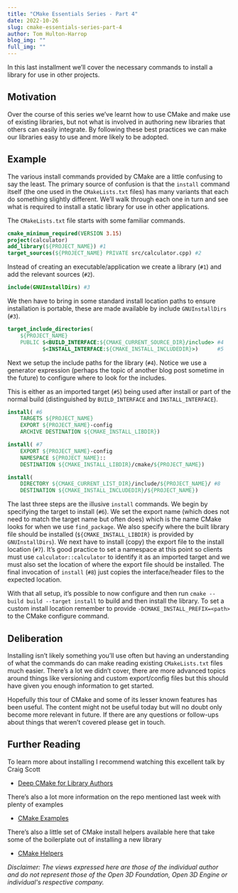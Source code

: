 ```yaml
---
title: "CMake Essentials Series - Part 4"
date: 2022-10-26
slug: cmake-essentials-series-part-4
author: Tom Hulton-Harrop
blog_img: ""
full_img: ""
---
```


In this last installment we’ll cover the necessary commands to install a library for use in other projects.

## Motivation

Over the course of this series we’ve learnt how to use CMake and make use of existing libraries, but not what is involved in authoring new libraries that others can easily integrate. By following these best practices we can make our libraries easy to use and more likely to be adopted.

## Example

The various install commands provided by CMake are a little confusing to say the least. The primary source of confusion is that the `install` command itself (the one used in the `CMakeLists.txt` files) has many variants that each do something slightly different. We’ll walk through each one in turn and see what is required to install a static library for use in other applications.

The `CMakeLists.txt` file starts with some familiar commands.

```cmake
cmake_minimum_required(VERSION 3.15)
project(calculator)
add_library(${PROJECT_NAME}) #1
target_sources(${PROJECT_NAME} PRIVATE src/calculator.cpp) #2
```

Instead of creating an executable/application we create a library (`#1`) and add the relevant sources (`#2`).

```cmake
include(GNUInstallDirs) #3
```

We then have to bring in some standard install location paths to ensure installation is portable, these are made available by include `GNUInstallDirs` (`#3`).

```cmake
target_include_directories(
    ${PROJECT_NAME}
    PUBLIC $<BUILD_INTERFACE:${CMAKE_CURRENT_SOURCE_DIR}/include> #4
           $<INSTALL_INTERFACE:${CMAKE_INSTALL_INCLUDEDIR}>)      #5
```

Next we setup the include paths for the library (`#4`). Notice we use a generator expression (perhaps the topic of another blog post sometime in the future) to configure where to look for the includes. 

This is either as an imported target (`#5`) being used after install or part of the normal build (distinguished by `BUILD_INTERFACE` and `INSTALL_INTERFACE`).

```cmake
install( #6
    TARGETS ${PROJECT_NAME}
    EXPORT ${PROJECT_NAME}-config
    ARCHIVE DESTINATION ${CMAKE_INSTALL_LIBDIR})

install( #7
    EXPORT ${PROJECT_NAME}-config
    NAMESPACE ${PROJECT_NAME}::
    DESTINATION ${CMAKE_INSTALL_LIBDIR}/cmake/${PROJECT_NAME})

install(
    DIRECTORY ${CMAKE_CURRENT_LIST_DIR}/include/${PROJECT_NAME}/ #8
    DESTINATION ${CMAKE_INSTALL_INCLUDEDIR}/${PROJECT_NAME})
```

The last three steps are the illusive `install` commands. We begin by specifying the target to install (`#6`). We set the export name (which does not need to match the target name but often does) which is the name CMake looks for when we use `find_package`. We also specify where the built library file should be installed (`${CMAKE_INSTALL_LIBDIR}` is provided by `GNUInstallDirs`). We next have to install (copy) the export file to the install location (`#7`). It’s good practice to set a namespace at this point so clients must use `calculator::calculator` to identify it as an imported target and we must also set the location of where the export file should be installed. The final invocation of `install` (`#8`) just copies the interface/header files to the expected location.

With that all setup, it’s possible to now configure and then run `cmake --build build --target install` to build and then install the library. To set a custom install location remember to provide `-DCMAKE_INSTALL_PREFIX=<path>` to the CMake configure command.

## Deliberation

Installing isn’t likely something you’ll use often but having an understanding of what the commands do can make reading existing `CMakeLists.txt` files much easier. There’s a lot we didn’t cover, there are more advanced topics around things like versioning and custom export/config files but this should have given you enough information to get started.

Hopefully this tour of CMake and some of its lesser known features has been useful. The content might not be useful today but will no doubt only become more relevant in future. If there are any questions or follow-ups about things that weren’t covered please get in touch.

## Further Reading

To learn more about installing I recommend watching this excellent talk by Craig Scott

* [Deep CMake for Library Authors](https://youtu.be/m0DwB4OvDXk)

There’s also a lot more information on the repo mentioned last week with plenty of examples

* [CMake Examples](https://github.com/pr0g/cmake-examples)

There’s also a little set of CMake install helpers available here that take some of the boilerplate out of installing a new library

* [CMake Helpers](https://github.com/pr0g/cmake-helpers)

_Disclaimer: The views expressed here are those of the individual author and do not represent those of the Open 3D Foundation, Open 3D Engine or individual's respective company._